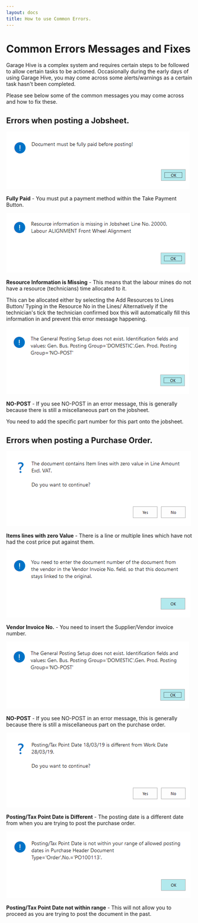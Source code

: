 ```yaml
---
layout: docs
title: How to use Common Errors.
---
```


#   Common Errors Messages and Fixes 

Garage Hive is a complex system and requires certain steps to be followed to allow certain tasks to be actioned. Occasionally during the early days of using Garage Hive, you may come across some alerts/warnings as a certain task hasn't been completed. 

Please see below some of the common messages you may come across and how to fix these. 

##  Errors when posting a Jobsheet. 

![](media/garagehive-common-errors5.png)

**Fully Paid** - You must put a payment method within the Take Payment Button.  

![](media/garagehive-common-errors6.png)

**Resource Information is Missing** - This means that the labour mines do not have a resource (technicians) time allocated to it. 

This can be allocated either by selecting the Add Resources to Lines Button/ Typing in the Resource No in the Lines/ Alternatively if the technician's tick the technician confirmed box this will automatically fill this information in and prevent this error message happening. 

![](media/garagehive-common-errors2.png)

**NO-POST** - If you see NO-POST in an error message, this is generally because there is still a miscellaneous part on the jobsheet. 

You need to add the specific part number for this part onto the jobsheet. 


##  Errors when posting a Purchase Order. 

![](media/garagehive-common-errors4.png)

**Items lines with zero Value** - There is a line or multiple lines which have not had the cost price put against them.  

![](media/garagehive-common-errors3.png)

**Vendor Invoice No.** - You need to insert the Supplier/Vendor invoice number. 

![](media/garagehive-common-errors2.png)

**NO-POST** - If you see NO-POST in an error message, this is generally because there is still a miscellaneous part on the purchase order. 

![](media/garagehive-common-errors7.png)

**Posting/Tax Point Date is Different** - The posting date is a different date from when you are trying to post the purchase order. 

![](media/garagehive-common-errors8.png)

**Posting/Tax Point Date not within range** - This will not allow you to proceed as you are trying to post the document in the past. 






